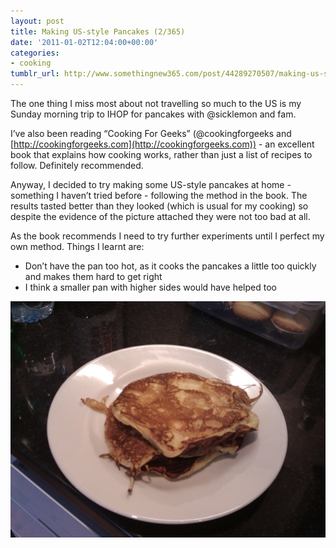 ```yaml
---
layout: post
title: Making US-style Pancakes (2/365)
date: '2011-01-02T12:04:00+00:00'
categories:
- cooking
tumblr_url: http://www.somethingnew365.com/post/44289270507/making-us-style-pancakes-2365
---
```


The one thing I miss most about not travelling so much to the US is my Sunday morning trip to IHOP for pancakes with @sicklemon and fam.

I’ve also been reading “Cooking For Geeks” (@cookingforgeeks and [http://cookingforgeeks.com](http://cookingforgeeks.com)) - an excellent book that explains how cooking works, rather than just a list of recipes to follow. Definitely recommended.

Anyway, I decided to try making some US-style pancakes at home - something I haven’t tried before - following the method in the book. The results tasted better than they looked (which is usual for my cooking) so despite the evidence of the picture attached they were not too bad at all.

As the book recommends I need to try further experiments until I perfect my own method. Things I learnt are:

* Don’t have the pan too hot, as it cooks the pancakes a little too quickly and makes them hard to get right
* I think a smaller pan with higher sides would have helped too

![Pancakes](/images/tumblr_files/tumblr_mizdh6trzm1s6o6vno1_1280.jpg)
